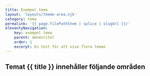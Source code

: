 ```yaml
---
title: Exempel tema
layout: 'layouts/theme-area.njk'
category: tema
permalink: '{{ page.filePathStem | splice | slugUrl }}/'
eleventyNavigation:
    key: exempel tema
    parent: ämnestitel
    order: 1
    excerpt: En test för att visa flera teman
---
```


## Temat {{ title }} innehåller följande områden
